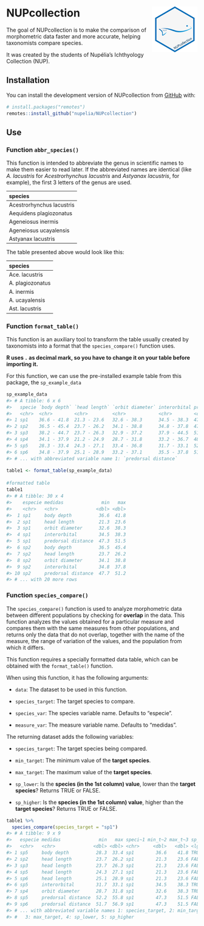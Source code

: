 
<!-- README.md is generated from README.Rmd. Please edit that file -->

# NUPcollection <a href="https://nupelia.github.io/NUPcollection/"><img src="man/figures/logo.png" align="right" height="120"/></a>

<!-- badges: start -->
<!-- badges: end -->

The goal of NUPcollection is to make the comparison of morphometric data
faster and more accurate, helping taxonomists compare species.

It was created by the students of Nupélia’s Ichthyology Collection
(NUP).

## Installation

You can install the development version of NUPcollection from
[GitHub](https://github.com/) with:

``` r
# install.packages("remotes")
remotes::install_github("nupelia/NUPcollection")
```

## Use

### Function `abbr_species()`

This function is intended to abbreviate the genus in scientific names to
make them easier to read later. If the abbreviated names are identical
(like *A. lacustris* for *Acestrorhynchus lacustris* and *Astyanax
lacustris*, for example), the first 3 letters of the genus are used.

| species                   |
|:--------------------------|
| Acestrorhynchus lacustris |
| Aequidens plagiozonatus   |
| Ageneiosus inermis        |
| Ageneiosus ucayalensis    |
| Astyanax lacustris        |

The table presented above would look like this:

| species          |
|:-----------------|
| Ace. lacustris   |
| A. plagiozonatus |
| A. inermis       |
| A. ucayalensis   |
| Ast. lacustris   |

### Function `format_table()`

This function is an auxiliary tool to transform the table usually
created by taxonomists into a format that the `species_compare()`
function uses.

**R uses `.` as decimal mark, so you have to change it on your table
before importing it.**

For this function, we can use the pre-installed example table from this
package, the `sp_example_data`

``` r
sp_example_data
#> # A tibble: 6 x 6
#>   specie `body depth` `head length` `orbit diameter` interorbital predorsal di~1
#>   <chr>  <chr>        <chr>         <chr>            <chr>        <chr>         
#> 1 sp1    36.6 - 41.8  21.3 - 23.6   32.6 - 38.3      34.5 - 38.3  47.3 - 51.5   
#> 2 sp2    36.5 - 45.4  23.7 - 26.2   34.1 - 38.8      34.8 - 37.8  47.7 - 51.2   
#> 3 sp3    38.2 - 44.7  23.7 - 26.3   32.9 - 37.2      37.9 - 44.5  51.3 - 54.7   
#> 4 sp4    34.1 - 37.9  21.2 - 24.9   28.7 - 31.8      33.2 - 36.7  48.7 - 52.1   
#> 5 sp5    28.3 - 33.4  24.3 - 27.1   33.4 - 36.8      31.7 - 33.1  52.2 - 55.8   
#> 6 sp6    34.8 - 37.9  25.1 - 28.9   33.2 - 37.1      35.5 - 37.8  51.7 - 56.9   
#> # ... with abbreviated variable name 1: `predorsal distance`
```

``` r
table1 <- format_table(sp_example_data)

#formatted table
table1
#> # A tibble: 30 x 4
#>    especie medidas              min   max
#>    <chr>   <chr>              <dbl> <dbl>
#>  1 sp1     body depth          36.6  41.8
#>  2 sp1     head length         21.3  23.6
#>  3 sp1     orbit diameter      32.6  38.3
#>  4 sp1     interorbital        34.5  38.3
#>  5 sp1     predorsal distance  47.3  51.5
#>  6 sp2     body depth          36.5  45.4
#>  7 sp2     head length         23.7  26.2
#>  8 sp2     orbit diameter      34.1  38.8
#>  9 sp2     interorbital        34.8  37.8
#> 10 sp2     predorsal distance  47.7  51.2
#> # ... with 20 more rows
```

### Function `species_compare()`

The `species_compare()` function is used to analyze morphometric data
between different populations by checking for **overlap** in the data.
This function analyzes the values obtained for a particular measure and
compares them with the same measures from other populations, and returns
only the data that do not overlap, together with the name of the
measure, the range of variation of the values, and the population from
which it differs.

This function requires a specially formatted data table, which can be
obtained with the `format_table()` function.

When using this function, it has the following arguments:

- `data`: The dataset to be used in this function.

- `species_target`: The target species to compare.

- `species_var`: The species variable name. Defaults to “especie”.

- `measure_var`: The measure variable name. Defaults to “medidas”.

The returning dataset adds the following variables:

- `species_target`: The target species being compared.

- `min_target`: The minimum value of the **target species**.

- `max_target`: The maximum value of the **target species**.

- `sp_lower`: Is the **species (in the 1st column) value**, lower than
  the **target species**? Returns TRUE or FALSE.

- `sp_higher`: Is the **species (in the 1st column) value**, higher than
  the **target species**? Returns TRUE or FALSE.

``` r
table1 %>% 
  species_compare(species_target = "sp1")
#> # A tibble: 9 x 9
#>   especie medidas              min   max speci~1 min_t~2 max_t~3 sp_lo~4 sp_hi~5
#>   <chr>   <chr>              <dbl> <dbl> <chr>     <dbl>   <dbl> <lgl>   <lgl>  
#> 1 sp5     body depth          28.3  33.4 sp1        36.6    41.8 TRUE    FALSE  
#> 2 sp2     head length         23.7  26.2 sp1        21.3    23.6 FALSE   TRUE   
#> 3 sp3     head length         23.7  26.3 sp1        21.3    23.6 FALSE   TRUE   
#> 4 sp5     head length         24.3  27.1 sp1        21.3    23.6 FALSE   TRUE   
#> 5 sp6     head length         25.1  28.9 sp1        21.3    23.6 FALSE   TRUE   
#> 6 sp5     interorbital        31.7  33.1 sp1        34.5    38.3 TRUE    FALSE  
#> 7 sp4     orbit diameter      28.7  31.8 sp1        32.6    38.3 TRUE    FALSE  
#> 8 sp5     predorsal distance  52.2  55.8 sp1        47.3    51.5 FALSE   TRUE   
#> 9 sp6     predorsal distance  51.7  56.9 sp1        47.3    51.5 FALSE   TRUE   
#> # ... with abbreviated variable names 1: species_target, 2: min_target,
#> #   3: max_target, 4: sp_lower, 5: sp_higher
```
